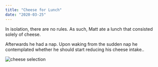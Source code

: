 ```yaml
---
title: "Cheese for Lunch"
date: "2020-03-25"
---
```


In isolation, there are no rules. As such, Matt ate a lunch that consisted solely of cheese.

Afterwards he had a nap. Upon waking from the sudden nap he contemplated whether he should start reducing his cheese intake.. 

<img src="https://i0.wp.com/cdn-prod.medicalnewstoday.com/content/images/articles/299/299147/cheese-varieties.jpg?w=1155&h=1537" alt="cheese selection">
